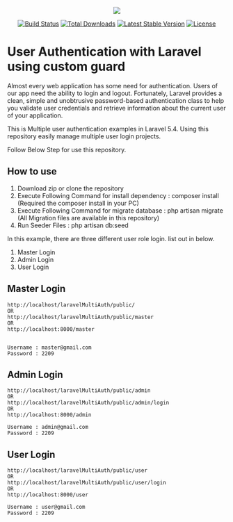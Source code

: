 <p align="center"><img src="https://laravel.com/assets/img/components/logo-laravel.svg"></p>

<p align="center">
<a href="https://travis-ci.org/laravel/framework"><img src="https://travis-ci.org/laravel/framework.svg" alt="Build Status"></a>
<a href="https://packagist.org/packages/laravel/framework"><img src="https://poser.pugx.org/laravel/framework/d/total.svg" alt="Total Downloads"></a>
<a href="https://packagist.org/packages/laravel/framework"><img src="https://poser.pugx.org/laravel/framework/v/stable.svg" alt="Latest Stable Version"></a>
<a href="https://packagist.org/packages/laravel/framework"><img src="https://poser.pugx.org/laravel/framework/license.svg" alt="License"></a>
</p>

<h1>User Authentication with Laravel using custom guard</h1>

Almost every web application has some need for authentication. Users of our app need the ability to login and logout. Fortunately, Laravel provides a clean, simple and unobtrusive password-based authentication class to help you validate user credentials and retrieve information about the current user of your application.

This is Multiple user authentication examples in Laravel 5.4. Using this repository easily manage multiple user login projects.

Follow Below Step for use this repository.

## How to use

1. Download zip or clone the repository
2. Execute Following Command for install dependency : composer install (Required the composer install in your PC)
3. Execute Following Command for migrate database : php artisan migrate (All Migration files are available in this repository)
4. Run Seeder Files : php artisan db:seed

In this example, there are three different user role login. list out in below.

1. Master Login
2. Admin Login
3. User Login

## Master Login
    
    http://localhost/laravelMultiAuth/public/
    OR
    http://localhost/laravelMultiAuth/public/master
    OR
    http://localhost:8000/master
    

    Username : master@gmail.com
    Password : 2209

## Admin Login
    
    http://localhost/laravelMultiAuth/public/admin
    OR
    http://localhost/laravelMultiAuth/public/admin/login
    OR
    http://localhost:8000/admin
    
    Username : admin@gmail.com
    Password : 2209

## User Login
    
    http://localhost/laravelMultiAuth/public/user
    OR
    http://localhost/laravelMultiAuth/public/user/login
    OR
    http://localhost:8000/user

    Username : user@gmail.com
    Password : 2209
